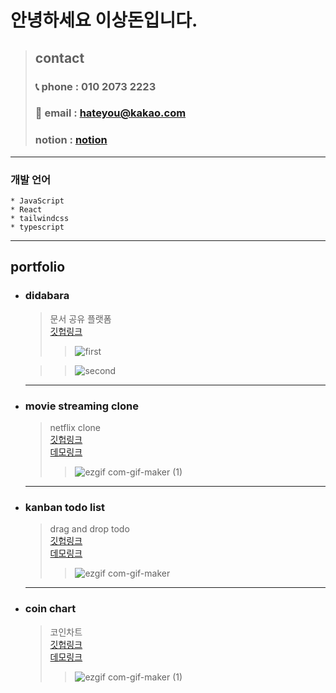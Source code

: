# 안녕하세요 이상돈입니다.

> ## contact
>
> ### 📞 phone : 010 2073 2223
>
> ### 📧 email : hateyou@kakao.com
>
> ### notion : [notion](https://liberating-crawdad-487.notion.site/a10c462c9a3347ea92b79e560167a59d)

<hr>

### 개발 언어

    * JavaScript
    * React
    * tailwindcss
    * typescript

<hr>

## portfolio

- ### didabara

  > 문서 공유 플랫폼  
  > [깃헙링크](https://github.com/powercording/portfolio/tree/main/didabara)
  > > ![first](https://user-images.githubusercontent.com/105046423/196901547-7752d061-297a-4560-a0fd-a1d327b04490.gif)


  > >![second](https://user-images.githubusercontent.com/105046423/196901597-1f7255af-37d7-4ae8-8add-3c5f2bb1a49c.gif)

  <hr/>

- ### movie streaming clone

  > netflix clone  
  > [깃헙링크](https://github.com/powercording/learning/tree/main/clone/movieClone)  
  > [데모링크](https://webdevfront.com/movieclone_build/)
  > > ![ezgif com-gif-maker (1)](https://user-images.githubusercontent.com/105046423/195040197-b2d2adba-3c45-403a-86c7-c51e29f5f0c3.gif)

  <hr/>

- ### kanban todo list

  > drag and drop todo  
  > [깃헙링크](https://github.com/powercording/learning/tree/main/clone/ToDoWithAnimation)  
  > [데모링크](https://webdevfront.com/react_to_do/)
  > > ![ezgif com-gif-maker](https://user-images.githubusercontent.com/105046423/195060338-fd7f946c-5790-4705-ad44-f2d429fda4c5.gif)

  <hr/>

- ### coin chart
  > 코인차트  
  > [깃헙링크](https://github.com/powercording/learning/tree/main/cointracker)  
  > [데모링크](https://webdevfront.com/cointracker/)
  > > ![ezgif com-gif-maker (1)](https://user-images.githubusercontent.com/105046423/195066011-6fd7d2ae-a859-46b9-b71a-19c809446fc7.gif)
